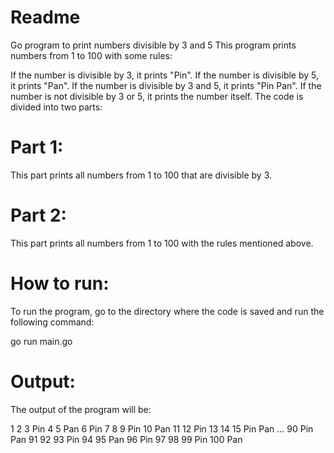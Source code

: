 # Readme
Go program to print numbers divisible by 3 and 5
This program prints numbers from 1 to 100 with some rules:

If the number is divisible by 3, it prints "Pin".
If the number is divisible by 5, it prints "Pan".
If the number is divisible by 3 and 5, it prints "Pin Pan".
If the number is not divisible by 3 or 5, it prints the number itself.
The code is divided into two parts:

# Part 1:

This part prints all numbers from 1 to 100 that are divisible by 3.

# Part 2:

This part prints all numbers from 1 to 100 with the rules mentioned above.

# How to run:

To run the program, go to the directory where the code is saved and run the following command:

go run main.go
# Output:

The output of the program will be:

1
2
3 Pin
4
5 Pan
6 Pin
7
8
9 Pin
10 Pan
11
12 Pin
13
14
15 Pin Pan
...
90 Pin Pan
91
92
93 Pin
94
95 Pan
96 Pin
97
98
99 Pin
100 Pan
